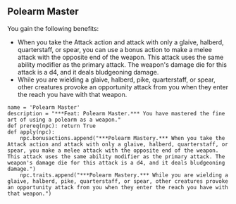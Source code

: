 ## Polearm Master
You gain the following benefits:

* When you take the Attack action and attack with only a glaive, halberd, quarterstaff, or spear, you can use a bonus action to make a melee attack with the opposite end of the weapon. This attack uses the same ability modifier as the primary attack. The weapon's damage die for this attack is a d4, and it deals bludgeoning damage.
* While you are wielding a glaive, halberd, pike, quarterstaff, or spear, other creatures provoke an opportunity attack from you when they enter the reach you have with that weapon.

```
name = 'Polearm Master'
description = "***Feat: Polearm Master.*** You have mastered the fine art of using a polearm as a weapon."
def prereq(npc): return True
def apply(npc):
    npc.bonusactions.append("***Polearm Mastery.*** When you take the Attack action and attack with only a glaive, halberd, quarterstaff, or spear, you make a melee attack with the opposite end of the weapon. This attack uses the same ability modifier as the primary attack. The weapon's damage die for this attack is a d4, and it deals bludgeoning damage.")
    npc.traits.append("***Polearm Mastery.*** While you are wielding a glaive, halberd, pike, quarterstaff, or spear, other creatures provoke an opportunity attack from you when they enter the reach you have with that weapon.")
```
